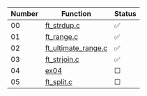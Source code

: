 | Number | Function    | Status  |
|--------|-------------|---------|
| 00     | [ft_strdup.c](ex00/ft_strdup.c)  | ✅       |
| 01     | [ft_range.c](ex01/ft_range.c) | ✅       |
| 02     | [ft_ultimate_range.c](ex02/ft_ultimate_range.c)  | ✅       |
| 03     | [ft_strjoin.c](ex03/ft_strjoin.c)  | ✅       |
| 04     | [ex04]()  | ☐       |
| 05     | [ft_split.c]()   | ☐       |
